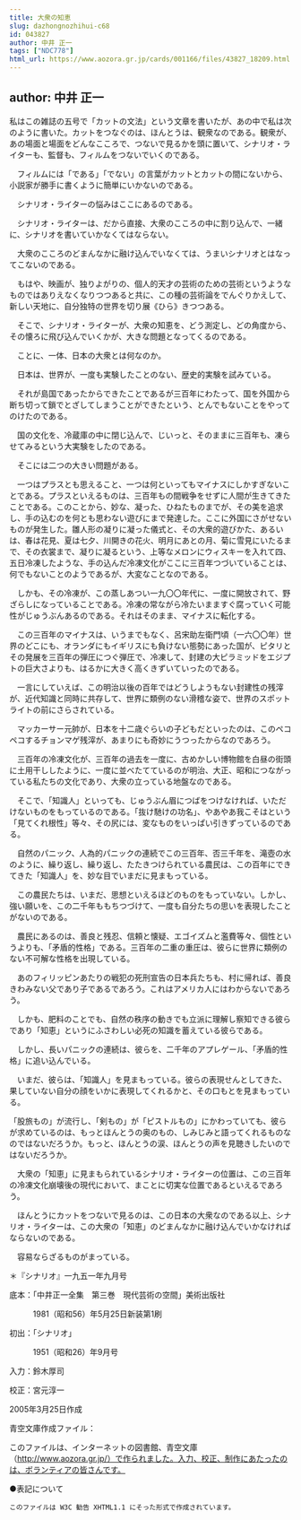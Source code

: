 ```yaml
---
title: 大衆の知恵
slug: dazhongnozhihui-c68
id: 043827
author: 中井 正一
tags: ["NDC778"]
html_url: https://www.aozora.gr.jp/cards/001166/files/43827_18209.html
---
```


## author: 中井 正一

私はこの雑誌の五号で「カットの文法」という文章を書いたが、あの中で私は次のように書いた。カットをつなぐのは、ほんとうは、観衆なのである。観衆が、あの場面と場面をどんなこころで、つないで見るかを頭に置いて、シナリオ・ライターも、監督も、フィルムをつないでいくのである。

　フィルムには「である」「でない」の言葉がカットとカットの間にないから、小説家が勝手に書くように簡単にいかないのである。

　シナリオ・ライターの悩みはここにあるのである。

　シナリオ・ライターは、だから直接、大衆のこころの中に割り込んで、一緒に、シナリオを書いていかなくてはならない。

　大衆のこころのどまんなかに融け込んでいなくては、うまいシナリオとはなってこないのである。

　もはや、映画が、独りよがりの、個人的天才の芸術のための芸術というようなものではありえなくなりつつあると共に、この種の芸術論をでんぐりかえして、新しい天地に、自分独特の世界を切り展《ひら》きつつある。

　そこで、シナリオ・ライターが、大衆の知恵を、どう測定し、どの角度から、その懐ろに飛び込んでいくかが、大きな問題となってくるのである。

　ことに、一体、日本の大衆とは何なのか。

　日本は、世界が、一度も実験したことのない、歴史的実験を試みている。

　それが島国であったからできたことであるが三百年にわたって、国を外国から断ち切って鎖でとざしてしまうことができたという、とんでもないことをやってのけたのである。

　国の文化を、冷蔵庫の中に閉じ込んで、じいっと、そのままに三百年も、凍らせてみるという大実験をしたのである。

　そこには二つの大きい問題がある。

　一つはプラスとも思えること、一つは何といってもマイナスにしかすぎないことである。プラスといえるものは、三百年もの間戦争をせずに人間が生きてきたことである。このことから、妙な、凝った、ひねたものまでが、その美を追求し、手の込むのを何とも思わない遊びにまで発達した。ここに外国にさがせないものが発生した。雛人形の凝りに凝った儀式と、その大衆的遊びかた、あるいは、春は花見、夏は七夕、川開きの花火、明月にあとの月、菊に雪見にいたるまで、その衣裳まで、凝りに凝るという、上等なメロンにウィスキーを入れて四、五日冷凍したような、手の込んだ冷凍文化がここに三百年つづいていることは、何でもないことのようであるが、大変なことなのである。

　しかも、その冷凍が、この蒸しあつい一九〇〇年代に、一度に開放されて、野ざらしになっていることである。冷凍の常ながら冷たいまますぐ腐っていく可能性がじゅうぶんあるのである。それはそのまま、マイナスに転化する。

　この三百年のマイナスは、いうまでもなく、呂宋助左衛門頃（一六〇〇年）世界のどこにも、オランダにもイギリスにも負けない態勢にあった国が、ピタリとその発展を三百年の弾圧につぐ弾圧で、冷凍して、封建の大ピラミッドをエジプトの巨大さよりも、はるかに大きく高くきずいていったのである。

　一言にしていえば、この明治以後の百年ではどうしようもない封建性の残滓が、近代知識と同時に共存して、世界に類例のない滑稽な姿で、世界のスポットライトの前にさらされている。

　マッカーサー元帥が、日本を十二歳ぐらいの子どもだといったのは、このペコペコするチョンマゲ残滓が、あまりにも奇妙にうつったからなのであろう。

　三百年の冷凍文化が、三百年の過去を一度に、古めかしい博物館を白昼の街頭に土用干ししたように、一度に並べたてているのが明治、大正、昭和につながっている私たちの文化であり、大衆の立っている地盤なのである。

　そこで、「知識人」といっても、じゅうぶん眉につばをつけなければ、いただけないものをもっているのである。「抜け馳けの功名」、やあやあ我こそはという「見てくれ根性」等々、その尻には、変なものをいっぱい引きずっているのである。

　自然のパニック、人為的パニックの連続でこの三百年、否三千年を、滝壺の水のように、繰り返し、繰り返し、たたきつけられている農民は、この百年にできてきた「知識人」を、妙な目でいまだに見まもっている。

　この農民たちは、いまだ、思想といえるほどのものをもっていない。しかし、強い願いを、この二千年ももちつづけて、一度も自分たちの思いを表現したことがないのである。

　農民にあるのは、善良と残忍、信頼と懐疑、エゴイズムと濫費等々、個性というよりも、「矛盾的性格」である。三百年の二重の重圧は、彼らに世界に類例のない不可解な性格を出現している。

　あのフィリッピンあたりの戦犯の死刑宣告の日本兵たちも、村に帰れば、善良きわみない父であり子であるであろう。これはアメリカ人にはわからないであろう。

　しかも、肥料のことでも、自然の秩序の動きでも立派に理解し察知できる彼らであり「知恵」というにふさわしい必死の知識を蓄えている彼らである。

　しかし、長いパニックの連続は、彼らを、二千年のアプレゲール、「矛盾的性格」に追い込んでいる。

　いまだ、彼らは、「知識人」を見まもっている。彼らの表現せんとしてきた、果していない自分の顔をいかに表現してくれるかと、その口もとを見まもっている。

「股旅もの」が流行し、「剣もの」が「ピストルもの」にかわっていても、彼らが求めているのは、もっとほんとうの奥のもの、しみじみと語ってくれるものなのではないだろうか。もっと、ほんとうの涙、ほんとうの声を見聴きしたいのではないだろうか。

　大衆の「知恵」に見まもられているシナリオ・ライターの位置は、この三百年の冷凍文化崩壊後の現代において、まことに切実な位置であるといえるであろう。

　ほんとうにカットをつないで見るのは、この日本の大衆なのである以上、シナリオ・ライターは、この大衆の「知恵」のどまんなかに融け込んでいかなければならないのである。

　容易ならざるものがまっている。

＊『シナリオ』一九五一年九月号













底本：「中井正一全集　第三巻　現代芸術の空間」美術出版社


　　　1981（昭和56）年5月25日新装第1刷

初出：「シナリオ」

　　　1951（昭和26）年9月号

入力：鈴木厚司

校正：宮元淳一

2005年3月25日作成

青空文庫作成ファイル：

このファイルは、インターネットの図書館、青空文庫（http://www.aozora.gr.jp/）で作られました。入力、校正、制作にあたったのは、ボランティアの皆さんです。











●表記について


	このファイルは W3C 勧告 XHTML1.1 にそった形式で作成されています。